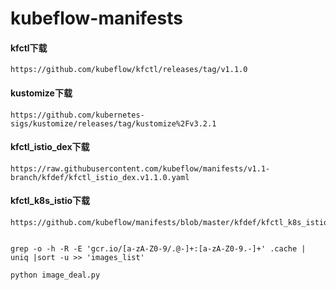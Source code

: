 # kubeflow-manifests

#### kfctl下载
    https://github.com/kubeflow/kfctl/releases/tag/v1.1.0

#### kustomize下载
    https://github.com/kubernetes-sigs/kustomize/releases/tag/kustomize%2Fv3.2.1

#### kfctl_istio_dex下载
    https://raw.githubusercontent.com/kubeflow/manifests/v1.1-branch/kfdef/kfctl_istio_dex.v1.1.0.yaml

#### kfctl_k8s_istio下载
    https://github.com/kubeflow/manifests/blob/master/kfdef/kfctl_k8s_istio.yaml
    
    
```

grep -o -h -R -E 'gcr.io/[a-zA-Z0-9/.@-]+:[a-zA-Z0-9.-]+' .cache | uniq |sort -u >> 'images_list'

python image_deal.py

```